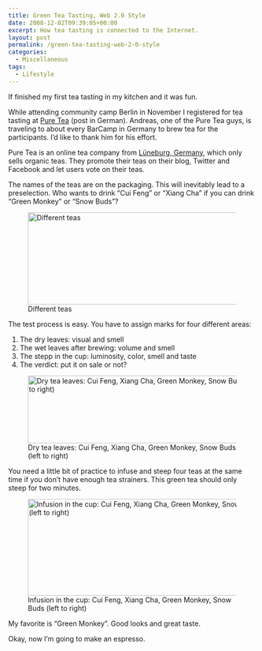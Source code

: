 ```yaml
---
title: Green Tea Tasting, Web 2.0 Style
date: 2008-12-02T09:39:05+00:00
excerpt: How tea tasting is connected to the Internet.
layout: post
permalink: /green-tea-tasting-web-2-0-style
categories:
  - Miscellaneous
tags:
  - Lifestyle
---
```

If finished my first tea tasting in my kitchen and it was fun.

While attending community camp Berlin in November I registered for tea tasting at [Pure Tea](https://www.puretea.de/index.php) (post in German). Andreas, one of the Pure Tea guys, is traveling to about every BarCamp in Germany to brew tea for the participants. I’d like to thank him for his effort.

Pure Tea is an online tea company from [Lüneburg, Germany](https://en.wikipedia.org/wiki/Lueneburg), which only sells organic teas. They promote their teas on their blog, Twitter and Facebook and let users vote on their teas.

The names of the teas are on the packaging. This will inevitably lead to a preselection. Who wants to drink “Cui Feng” or “Xiang Cha” if you can drink “Green Monkey” or “Snow Buds”?

<figure>
  <img title="Different teas" src="https://michaelnordmeyer.com/images/2008/12/img_9236.jpg" alt="Different teas" width="480" height="187" srcset="https://michaelnordmeyer.com/images/2008/12/img_9236.jpg 480w, https://michaelnordmeyer.com/images/2008/12/img_9236-300x117.jpg 300w" sizes="(max-width: 480px) 85vw, 480px">
  <figcaption>Different teas</figcaption>
</figure> 

The test process is easy. You have to assign marks for four different areas:

  1. The dry leaves: visual and smell
  2. The wet leaves after brewing: volume and smell
  3. The stepp in the cup: luminosity, color, smell and taste
  4. The verdict: put it on sale or not?

<figure>
  <img title="Dry tea leaves" src="https://michaelnordmeyer.com/images/2008/12/img_9238.jpg" alt="Dry tea leaves: Cui Feng, Xiang Cha, Green Monkey, Snow Buds (left to right)" width="480" height="137" srcset="https://michaelnordmeyer.com/images/2008/12/img_9238.jpg 480w, https://michaelnordmeyer.com/images/2008/12/img_9238-300x86.jpg 300w" sizes="(max-width: 480px) 85vw, 480px">
  <figcaption>Dry tea leaves: Cui Feng, Xiang Cha, Green Monkey, Snow Buds (left to right)</figcaption>
</figure> 

You need a little bit of practice to infuse and steep four teas at the same time if you don’t have enough tea strainers. This green tea should only steep for two minutes.

<figure>
  <img title="Infusion in the cup" src="https://michaelnordmeyer.com/images/2008/12/img_9240.jpg" alt="Infusion in the cup: Cui Feng, Xiang Cha, Green Monkey, Snow Buds (left to right)" width="480" height="196" srcset="https://michaelnordmeyer.com/images/2008/12/img_9240.jpg 480w, https://michaelnordmeyer.com/images/2008/12/img_9240-300x123.jpg 300w" sizes="(max-width: 480px) 85vw, 480px">
  <figcaption>Infusion in the cup: Cui Feng, Xiang Cha, Green Monkey, Snow Buds (left to right)</figcaption>
</figure> 

My favorite is “Green Monkey”. Good looks and great taste.

Okay, now I’m going to make an espresso.